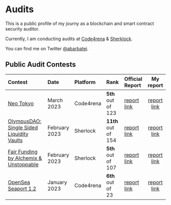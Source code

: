 # Audits

This is a public profile of my journy as a blockchain and smart contract security auditor.

Currently, I am conducting audits at [Code4rena](https://code4rena.com/) & [Sherklock](https://www.sherlock.xyz/).

You can find me on Twitter [@abarbatei](https://twitter.com/abarbatei).

## Public Audit Contests

| Contest | Date | Platform  | Rank | Official Report | My report |
|:-|:-|:-|:-|:-|:-:|
| [Neo Tokyo](https://code4rena.com/contests/2023-03-neo-tokyo-contest) | March 2023 | Code4rena | **5th** out of 123 | [report link](https://code4rena.com/reports/2023-03-neotokyo) | [report link](reports/2023-03-neo-tokyo-contest.md) |
| [OlympusDAO: Single Sided Liquidity Vaults](https://app.sherlock.xyz/audits/contests/50) | February 2023 | Sherlock | **11th** out of 154 | [report link](https://github.com/sherlock-audit/2023-02-olympus-judging/blob/main/Audit_Report.pdf) | [report link](reports/2023-02-olympus.md) |
| [Fair Funding by Alchemix & Unstoppable](https://app.sherlock.xyz/audits/contests/42) | February 2023 | Sherlock | **5th** out of 107 | [report link](https://github.com/sherlock-audit/2023-02-fair-funding-judging/blob/main/Audit_Report.pdf) | [report link](reports/2023-02-fair-funding.md) |
| [OpenSea Seaport 1.2](https://code4rena.com/contests/2023-01-opensea-seaport-12-contest) | January 2023 | Code4rena | **6th** out of 23 | [report link](https://code4rena.com/reports/2023-01-opensea) | [report link](reports/2023-01-opensea-seaport-12.md) |
